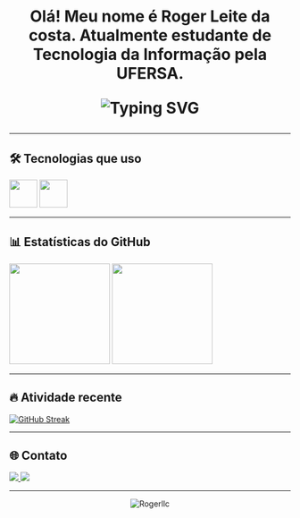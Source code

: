 <h1 align="center">Olá! Meu nome é Roger Leite da costa.
Atualmente estudante de Tecnologia da Informação pela UFERSA.

<p align="center">
  <img src="https://readme-typing-svg.herokuapp.com?font=Fira+Code&weight=500&size=24&pause=1000&color=00F7FF&center=true&vCenter=true&width=435&lines=Desenvolvedor+C+%2B+Python;Apaixonado+por+Tecnologia;Sempre+Aprendendo+%F0%9F%93%9A" alt="Typing SVG" />
</p>

---

## 🛠️ Tecnologias que uso

<p align="left">
  <img src="https://cdn.jsdelivr.net/gh/devicons/devicon/icons/python/python-original.svg" width="50" height="50"/>
  <img src="https://cdn.jsdelivr.net/gh/devicons/devicon/icons/c/c-original.svg" width="50" height="50"/>
</p>

---

## 📊 Estatísticas do GitHub

<p align="left">
  <img height="180em" src="https://github-readme-stats.vercel.app/api?username=SEU_USUARIO&show_icons=true&theme=radical&count_private=true" />
  <img height="180em" src="https://github-readme-stats.vercel.app/api/top-langs/?username=SEU_USUARIO&layout=compact&theme=radical" />
</p>

---

## 🔥 Atividade recente

[![GitHub Streak](https://github-readme-streak-stats.herokuapp.com/?user=SEU_USUARIO&theme=radical)](https://git.io/streak-stats)

---

## 🌐 Contato

<p>
  <a href="https://linkedin.com/in/." target="_blank">
    <img src="https://img.shields.io/badge/-LinkedIn-%230077B5?style=for-the-badge&logo=linkedin&logoColor=white" />
  </a>
  <a href="mailto:rogerlleite.rn@hotmail.com">
    <img src="https://img.shields.io/badge/-Email-%23D14836?style=for-the-badge&logo=outlook&logoColor=white" />
  </a>
</p>

---

<p align="center">
  <img src="https://komarev.com/ghpvc/?username=SEU_USUARIO&label=Visualiza%C3%A7%C3%B5es+do+perfil&color=0e75b6&style=flat" alt="Rogerllc" />
</p>
